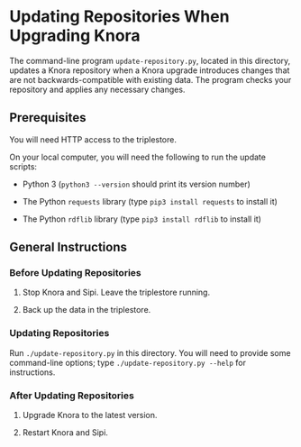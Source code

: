 # Updating Repositories When Upgrading Knora

The command-line program `update-repository.py`, located in this directory,
updates a Knora repository when a Knora upgrade introduces changes that are not
backwards-compatible with existing data. The program checks your repository
and applies any necessary changes.

## Prerequisites

You will need HTTP access to the triplestore.

On your local computer, you will need the following to run the update
scripts:

- Python 3 (`python3 --version` should print its version number)

- The Python `requests` library (type `pip3 install requests` to install it)

- The Python `rdflib` library (type `pip3 install rdflib` to install it)

## General Instructions

### Before Updating Repositories

1. Stop Knora and Sipi. Leave the triplestore running.

2. Back up the data in the triplestore.

### Updating Repositories

Run `./update-repository.py` in this directory. You will need to provide some
command-line options; type `./update-repository.py --help` for instructions.

### After Updating Repositories

1. Upgrade Knora to the latest version.

2. Restart Knora and Sipi.
